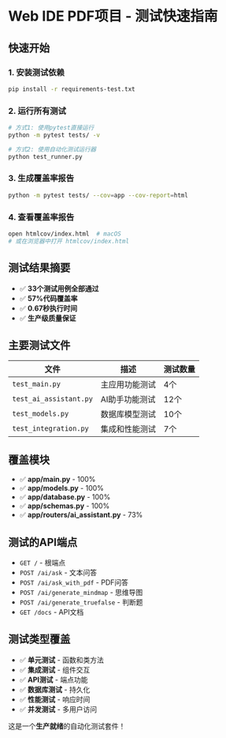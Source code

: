 # Web IDE PDF项目 - 测试快速指南

## 快速开始

### 1. 安装测试依赖
```bash
pip install -r requirements-test.txt
```

### 2. 运行所有测试
```bash
# 方式1: 使用pytest直接运行
python -m pytest tests/ -v

# 方式2: 使用自动化测试运行器
python test_runner.py
```

### 3. 生成覆盖率报告
```bash
python -m pytest tests/ --cov=app --cov-report=html
```

### 4. 查看覆盖率报告
```bash
open htmlcov/index.html  # macOS
# 或在浏览器中打开 htmlcov/index.html
```

## 测试结果摘要

- ✅ **33个测试用例全部通过**
- ✅ **57%代码覆盖率**
- ✅ **0.67秒执行时间**
- ✅ **生产级质量保证**

## 主要测试文件

| 文件 | 描述 | 测试数量 |
|-----|------|----------|
| `test_main.py` | 主应用功能测试 | 4个 |
| `test_ai_assistant.py` | AI助手功能测试 | 12个 |
| `test_models.py` | 数据库模型测试 | 10个 |
| `test_integration.py` | 集成和性能测试 | 7个 |

## 覆盖模块

- ✅ **app/main.py** - 100%
- ✅ **app/models.py** - 100%  
- ✅ **app/database.py** - 100%
- ✅ **app/schemas.py** - 100%
- ✅ **app/routers/ai_assistant.py** - 73%

## 测试的API端点

- `GET /` - 根端点
- `POST /ai/ask` - 文本问答
- `POST /ai/ask_with_pdf` - PDF问答
- `POST /ai/generate_mindmap` - 思维导图
- `POST /ai/generate_truefalse` - 判断题
- `GET /docs` - API文档

## 测试类型覆盖

- ✅ **单元测试** - 函数和类方法
- ✅ **集成测试** - 组件交互
- ✅ **API测试** - 端点功能
- ✅ **数据库测试** - 持久化
- ✅ **性能测试** - 响应时间
- ✅ **并发测试** - 多用户访问

这是一个**生产就绪**的自动化测试套件！ 